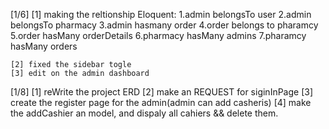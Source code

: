 [1/6]
    [1] making the reltionship Eloquent:
            1.admin belongsTo user
            2.admin belongsTo pharmacy
            3.admin hasmany order
            4.order belongs to pharamcy
            5.order hasMany orderDetails
            6.pharmacy hasMany admins
            7.pharamcy hasMany orders
    
    [2] fixed the sidebar togle
    [3] edit on the admin dashboard 

[1/8]
        [1] reWrite the project ERD
        [2] make an REQUEST for siginInPage
        [3] create the register page for the admin(admin can add casheris)
        [4] make the addCashier an model, and dispaly all cahiers && delete them.